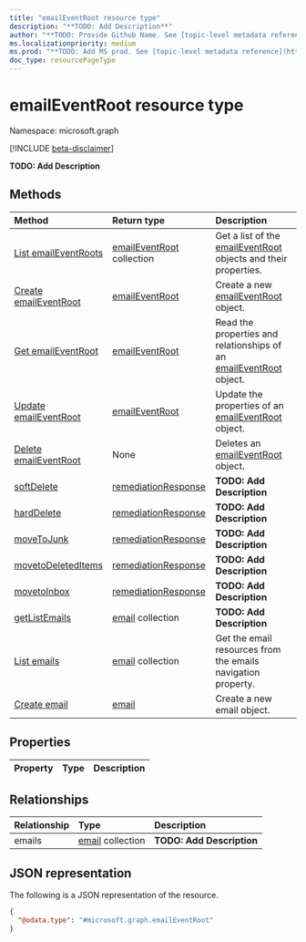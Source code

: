 ```yaml
---
title: "emailEventRoot resource type"
description: "**TODO: Add Description**"
author: "**TODO: Provide Github Name. See [topic-level metadata reference](https://msgo.azurewebsites.net/add/document/guidelines/metadata.html#topic-level-metadata)**"
ms.localizationpriority: medium
ms.prod: "**TODO: Add MS prod. See [topic-level metadata reference](https://msgo.azurewebsites.net/add/document/guidelines/metadata.html#topic-level-metadata)**"
doc_type: resourcePageType
---
```


# emailEventRoot resource type

Namespace: microsoft.graph

[!INCLUDE [beta-disclaimer](../../includes/beta-disclaimer.md)]

**TODO: Add Description**

## Methods
|Method|Return type|Description|
|:---|:---|:---|
|[List emailEventRoots](../api/emaileventroot-list.md)|[emailEventRoot](../resources/emaileventroot.md) collection|Get a list of the [emailEventRoot](../resources/emaileventroot.md) objects and their properties.|
|[Create emailEventRoot](../api/security-post-emailevent.md)|[emailEventRoot](../resources/emaileventroot.md)|Create a new [emailEventRoot](../resources/emaileventroot.md) object.|
|[Get emailEventRoot](../api/emaileventroot-get.md)|[emailEventRoot](../resources/emaileventroot.md)|Read the properties and relationships of an [emailEventRoot](../resources/emaileventroot.md) object.|
|[Update emailEventRoot](../api/emaileventroot-update.md)|[emailEventRoot](../resources/emaileventroot.md)|Update the properties of an [emailEventRoot](../resources/emaileventroot.md) object.|
|[Delete emailEventRoot](../api/emaileventroot-delete.md)|None|Deletes an [emailEventRoot](../resources/emaileventroot.md) object.|
|[softDelete](../api/emaileventroot-softdelete.md)|[remediationResponse](../resources/remediationresponse.md)|**TODO: Add Description**|
|[hardDelete](../api/emaileventroot-harddelete.md)|[remediationResponse](../resources/remediationresponse.md)|**TODO: Add Description**|
|[moveToJunk](../api/emaileventroot-movetojunk.md)|[remediationResponse](../resources/remediationresponse.md)|**TODO: Add Description**|
|[movetoDeletedItems](../api/emaileventroot-movetodeleteditems.md)|[remediationResponse](../resources/remediationresponse.md)|**TODO: Add Description**|
|[movetoInbox](../api/emaileventroot-movetoinbox.md)|[remediationResponse](../resources/remediationresponse.md)|**TODO: Add Description**|
|[getListEmails](../api/emaileventroot-getlistemails.md)|[email](../resources/email.md) collection|**TODO: Add Description**|
|[List emails](../api/emaileventroot-list-emails.md)|[email](../resources/email.md) collection|Get the email resources from the emails navigation property.|
|[Create email](../api/emaileventroot-post-emails.md)|[email](../resources/email.md)|Create a new email object.|

## Properties
|Property|Type|Description|
|:---|:---|:---|

## Relationships
|Relationship|Type|Description|
|:---|:---|:---|
|emails|[email](../resources/email.md) collection|**TODO: Add Description**|

## JSON representation
The following is a JSON representation of the resource.
<!-- {
  "blockType": "resource",
  "keyProperty": "id",
  "@odata.type": "microsoft.graph.emailEventRoot",
  "openType": false
}
-->
``` json
{
  "@odata.type": "#microsoft.graph.emailEventRoot"
}
```

